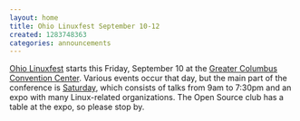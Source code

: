 ```yaml
---
layout: home
title: Ohio Linuxfest September 10-12
created: 1283748363
categories: announcements
---
```

[Ohio Linuxfest](http://ohiolinux.org/) starts this Friday, September 10 at the [Greater Columbus Convention Center](http://www.columbusconventions.com/directionsandmaps.php). Various events occur that day, but the main part of the conference is [Saturday](http://ohiolinux.org/sat10-schedule.html), which consists of talks from 9am to 7:30pm and an expo with many Linux-related organizations. The Open Source club has a table at the expo, so please stop by.
